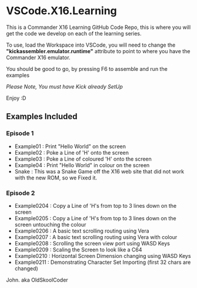 # VSCode.X16.Learning
This is a Commander X16 Learning GitHub Code Repo, this is where you will get the code we develop on each of the learning series.

To use, load the Workspace into VSCode, you will need to change the **"kickassembler.emulator.runtime"** attribute to point to where you have the Commander X16 emulator.

You should be good to go, by pressing F6 to assemble and run the examples

*Please Note, You must have Kick already SetUp*

Enjoy :D

## Examples Included
### Episode 1
- Example01 : Print "Hello World" on the screen
- Example02 : Poke a Line of 'H' onto the screen
- Example03 : Poke a Line of coloured 'H' onto the screen
- Example04 : Print "Hello World" in colour on the screen
- Snake : This was a Snake Game off the X16 web site that did not work with the new ROM, so we Fixed it.

### Episode 2
- Example0204 : Copy a Line of 'H's from top to 3 lines down on the screen
- Example0205 : Copy a Line of 'H's from top to 3 lines down on the screen untouching the colour
- Example0206 : A basic text scrolling routing using Vera
- Example0207 : A basic text scrolling routing using Vera with colour
- Example0208 : Scrolling the screen view port using WASD Keys
- Example0209 : Scaling the Screen to look like a C64
- Example0210 : Horizontal Screen Dimension changing using WASD Keys
- Example0211 : Demonstrating Character Set Importing (first 32 chars are changed)

John.
aka OldSkoolCoder